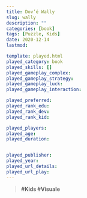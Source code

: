 ```yaml
---
title: Dov’é Wally
slug: wally
description: ""
categories: [book]
tags: [Puzzle, Kids]
date: 2020-12-14
lastmod: 

template: played.html
played_category: book
played_skills: []
played_gameplay_complex: 
played_gameplay_strategy: 
played_gameplay_luck: 
played_gameplay_interaction: 

played_preferred: 
played_rank_edu: 
played_rank_dev: 
played_rank_kid: 

played_players: 
played_age: 
played_duration: 


played_publisher: 
played_year: 
played_url_details: 
played_url_play: 
---
```


> **#Kids #Visuale** 




